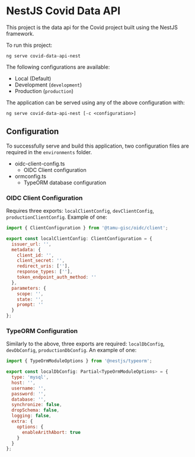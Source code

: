 # NestJS Covid Data API

This project is the data api for the Covid project built using the NestJS framework.

To run this project:

`ng serve covid-data-api-nest`

The following configurations are available:

- Local (Default)
- Development (`development`)
- Production (`production`)

The application can be served using any of the above configuration with:

`ng serve covid-data-api-nest [-c <configuration>]`

## Configuration

To successfully serve and build this application, two configuration files are required in the `environments` folder.

- oidc-client-config.ts
  - OIDC Client configuration
- ormconfig.ts
  - TypeORM database configuration

### OIDC Client Configuration

Requires three exports: `localClientConfig`, `devClientConfig`, `productionClientConfig`. Example of one:

```js
import { ClientConfiguration } from '@tamu-gisc/oidc/client';

export const localClientConfig: ClientConfiguration = {
  issuer_url: '',
  metadata: {
    client_id: '',
    client_secret: '',
    redirect_uris: [''],
    response_types: [''],
    token_endpoint_auth_method: ''
  },
  parameters: {
    scope: '',
    state: '',
    prompt: ''
  }
};
```

### TypeORM Configuration

Similarly to the above, three exports are required: `localDbConfig`, `devDbConfig`, `productionDbConfig`. An example of one:

```js
import { TypeOrmModuleOptions } from '@nestjs/typeorm';

export const localDbConfig: Partial<TypeOrmModuleOptions> = {
  type: 'mysql',
  host: '',
  username: '',
  password: '',
  database: '',
  synchronize: false,
  dropSchema: false,
  logging: false,
  extra: {
    options: {
      enableArithAbort: true
    }
  }
};
```
